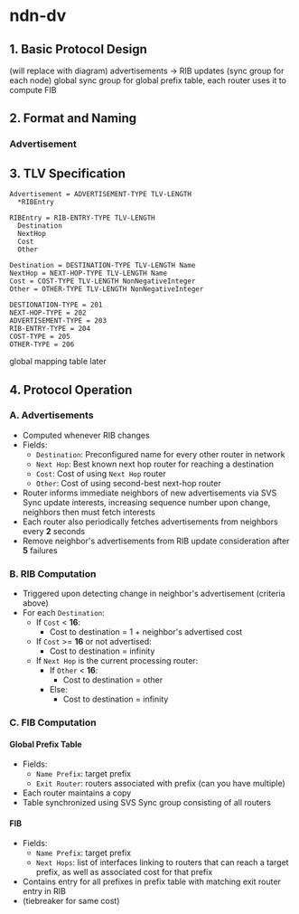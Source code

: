 # ndn-dv

## 1. Basic Protocol Design

(will replace with diagram)
advertisements -> RIB updates (sync group for each node)
global sync group for global prefix table, each router uses it to compute FIB

## 2. Format and Naming

### Advertisement

## 3. TLV Specification

```
Advertisement = ADVERTISEMENT-TYPE TLV-LENGTH
  *RIBEntry

RIBEntry = RIB-ENTRY-TYPE TLV-LENGTH
  Destination
  NextHop
  Cost
  Other

Destination = DESTINATION-TYPE TLV-LENGTH Name
NextHop = NEXT-HOP-TYPE TLV-LENGTH Name
Cost = COST-TYPE TLV-LENGTH NonNegativeInteger
Other = OTHER-TYPE TLV-LENGTH NonNegativeInteger

DESTIONATION-TYPE = 201
NEXT-HOP-TYPE = 202
ADVERTISEMENT-TYPE = 203
RIB-ENTRY-TYPE = 204
COST-TYPE = 205
OTHER-TYPE = 206
```

global mapping table later

## 4. Protocol Operation

### A. Advertisements

- Computed whenever RIB changes
- Fields:
  - `Destination`: Preconfigured name for every other router in network
  - `Next Hop`: Best known next hop router for reaching a destination
  - `Cost`: Cost of using `Next Hop` router
  - `Other`: Cost of using second-best next-hop router
- Router informs immediate neighbors of new advertisements via SVS Sync update interests, increasing sequence number upon change, neighbors then must fetch interests
- Each router also periodically fetches advertisements from neighbors every **2** seconds
- Remove neighbor's advertisements from RIB update consideration after **5** failures

### B. RIB Computation

- Triggered upon detecting change in neighbor's advertisement (criteria above)
- For each `Destination`:
  - If `Cost` < **16**:
    - Cost to destination = 1 + neighbor's advertised cost
  - If `Cost` >= **16** or not advertised:
    - Cost to destination = infinity
  - If `Next Hop` is the current processing router:
    - If `Other` < **16**:
      - Cost to destination = other
    - Else:
      - Cost to destination = infinity

### C. FIB Computation

#### Global Prefix Table

- Fields:
  - `Name Prefix`: target prefix
  - `Exit Router`: routers associated with prefix (can you have multiple)
- Each router maintains a copy
- Table synchronized using SVS Sync group consisting of all routers

#### FIB

- Fields:
  - `Name Prefix`: target prefix
  - `Next Hops`: list of interfaces linking to routers that can reach a target prefix, as well as associated cost for that prefix
- Contains entry for all prefixes in prefix table with matching exit router entry in RIB
- (tiebreaker for same cost)
